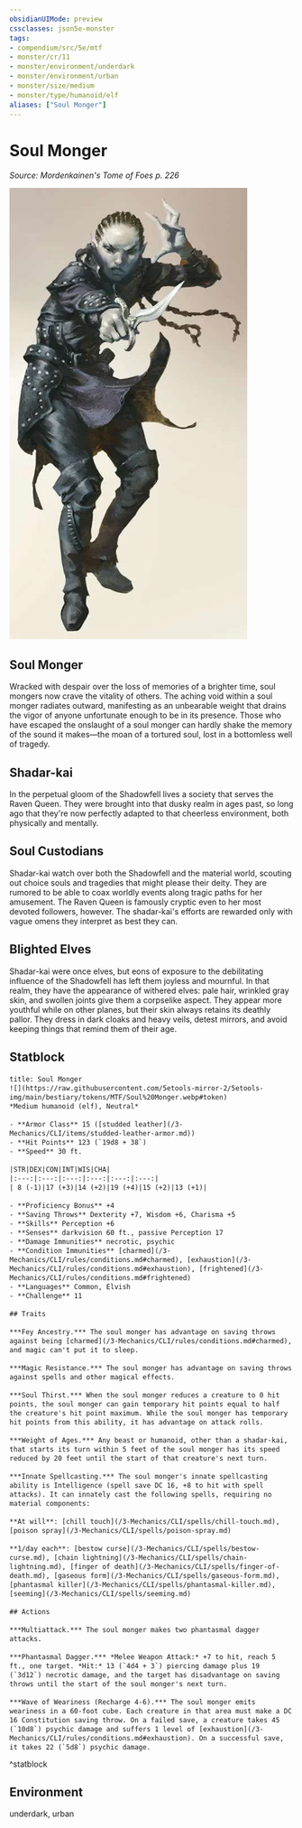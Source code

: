```yaml
---
obsidianUIMode: preview
cssclasses: json5e-monster
tags:
- compendium/src/5e/mtf
- monster/cr/11
- monster/environment/underdark
- monster/environment/urban
- monster/size/medium
- monster/type/humanoid/elf
aliases: ["Soul Monger"]
---
```

# Soul Monger
*Source: Mordenkainen's Tome of Foes p. 226*  

![](https://raw.githubusercontent.com/5etools-mirror-2/5etools-img/main/bestiary/MTF/Soul%20Monger.webp#right)  
## Soul Monger

Wracked with despair over the loss of memories of a brighter time, soul mongers now crave the vitality of others. The aching void within a soul monger radiates outward, manifesting as an unbearable weight that drains the vigor of anyone unfortunate enough to be in its presence. Those who have escaped the onslaught of a soul monger can hardly shake the memory of the sound it makes—the moan of a tortured soul, lost in a bottomless well of tragedy.

## Shadar-kai

In the perpetual gloom of the Shadowfell lives a society that serves the Raven Queen. They were brought into that dusky realm in ages past, so long ago that they're now perfectly adapted to that cheerless environment, both physically and mentally.

## Soul Custodians

Shadar-kai watch over both the Shadowfell and the material world, scouting out choice souls and tragedies that might please their deity. They are rumored to be able to coax worldly events along tragic paths for her amusement. The Raven Queen is famously cryptic even to her most devoted followers, however. The shadar-kai's efforts are rewarded only with vague omens they interpret as best they can.

## Blighted Elves

Shadar-kai were once elves, but eons of exposure to the debilitating influence of the Shadowfell has left them joyless and mournful. In that realm, they have the appearance of withered elves: pale hair, wrinkled gray skin, and swollen joints give them a corpselike aspect. They appear more youthful while on other planes, but their skin always retains its deathly pallor. They dress in dark cloaks and heavy veils, detest mirrors, and avoid keeping things that remind them of their age.


## Statblock

```ad-statblock
title: Soul Monger
![](https://raw.githubusercontent.com/5etools-mirror-2/5etools-img/main/bestiary/tokens/MTF/Soul%20Monger.webp#token)
*Medium humanoid (elf), Neutral*

- **Armor Class** 15 ([studded leather](/3-Mechanics/CLI/items/studded-leather-armor.md))
- **Hit Points** 123 (`19d8 + 38`) 
- **Speed** 30 ft.

|STR|DEX|CON|INT|WIS|CHA|
|:---:|:---:|:---:|:---:|:---:|:---:|
| 8 (-1)|17 (+3)|14 (+2)|19 (+4)|15 (+2)|13 (+1)|

- **Proficiency Bonus** +4
- **Saving Throws** Dexterity +7, Wisdom +6, Charisma +5
- **Skills** Perception +6
- **Senses** darkvision 60 ft., passive Perception 17
- **Damage Immunities** necrotic, psychic
- **Condition Immunities** [charmed](/3-Mechanics/CLI/rules/conditions.md#charmed), [exhaustion](/3-Mechanics/CLI/rules/conditions.md#exhaustion), [frightened](/3-Mechanics/CLI/rules/conditions.md#frightened)
- **Languages** Common, Elvish
- **Challenge** 11

## Traits

***Fey Ancestry.*** The soul monger has advantage on saving throws against being [charmed](/3-Mechanics/CLI/rules/conditions.md#charmed), and magic can't put it to sleep.

***Magic Resistance.*** The soul monger has advantage on saving throws against spells and other magical effects.

***Soul Thirst.*** When the soul monger reduces a creature to 0 hit points, the soul monger can gain temporary hit points equal to half the creature's hit point maximum. While the soul monger has temporary hit points from this ability, it has advantage on attack rolls.

***Weight of Ages.*** Any beast or humanoid, other than a shadar-kai, that starts its turn within 5 feet of the soul monger has its speed reduced by 20 feet until the start of that creature's next turn.

***Innate Spellcasting.*** The soul monger's innate spellcasting ability is Intelligence (spell save DC 16, +8 to hit with spell attacks). It can innately cast the following spells, requiring no material components:

**At will**: [chill touch](/3-Mechanics/CLI/spells/chill-touch.md), [poison spray](/3-Mechanics/CLI/spells/poison-spray.md)

**1/day each**: [bestow curse](/3-Mechanics/CLI/spells/bestow-curse.md), [chain lightning](/3-Mechanics/CLI/spells/chain-lightning.md), [finger of death](/3-Mechanics/CLI/spells/finger-of-death.md), [gaseous form](/3-Mechanics/CLI/spells/gaseous-form.md), [phantasmal killer](/3-Mechanics/CLI/spells/phantasmal-killer.md), [seeming](/3-Mechanics/CLI/spells/seeming.md)

## Actions

***Multiattack.*** The soul monger makes two phantasmal dagger attacks.

***Phantasmal Dagger.*** *Melee Weapon Attack:* +7 to hit, reach 5 ft., one target. *Hit:* 13 (`4d4 + 3`) piercing damage plus 19 (`3d12`) necrotic damage, and the target has disadvantage on saving throws until the start of the soul monger's next turn.

***Wave of Weariness (Recharge 4-6).*** The soul monger emits weariness in a 60-foot cube. Each creature in that area must make a DC 16 Constitution saving throw. On a failed save, a creature takes 45 (`10d8`) psychic damage and suffers 1 level of [exhaustion](/3-Mechanics/CLI/rules/conditions.md#exhaustion). On a successful save, it takes 22 (`5d8`) psychic damage.
```
^statblock

## Environment

underdark, urban